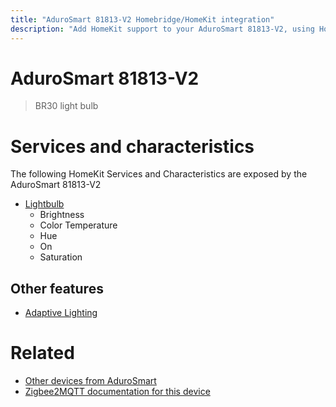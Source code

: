 ```yaml
---
title: "AduroSmart 81813-V2 Homebridge/HomeKit integration"
description: "Add HomeKit support to your AduroSmart 81813-V2, using Homebridge, Zigbee2MQTT and homebridge-z2m."
---
```

<!---
This file has been GENERATED using src/docgen/docgen.ts
DO NOT EDIT THIS FILE MANUALLY!
-->
# AduroSmart 81813-V2
> BR30 light bulb


# Services and characteristics
The following HomeKit Services and Characteristics are exposed by
the AduroSmart 81813-V2

* [Lightbulb](../../light.md)
  * Brightness
  * Color Temperature
  * Hue
  * On
  * Saturation

## Other features
* [Adaptive Lighting](../../light.md)

# Related
* [Other devices from AduroSmart](../index.md#adurosmart)
* [Zigbee2MQTT documentation for this device](https://www.zigbee2mqtt.io/devices/81813-V2.html)